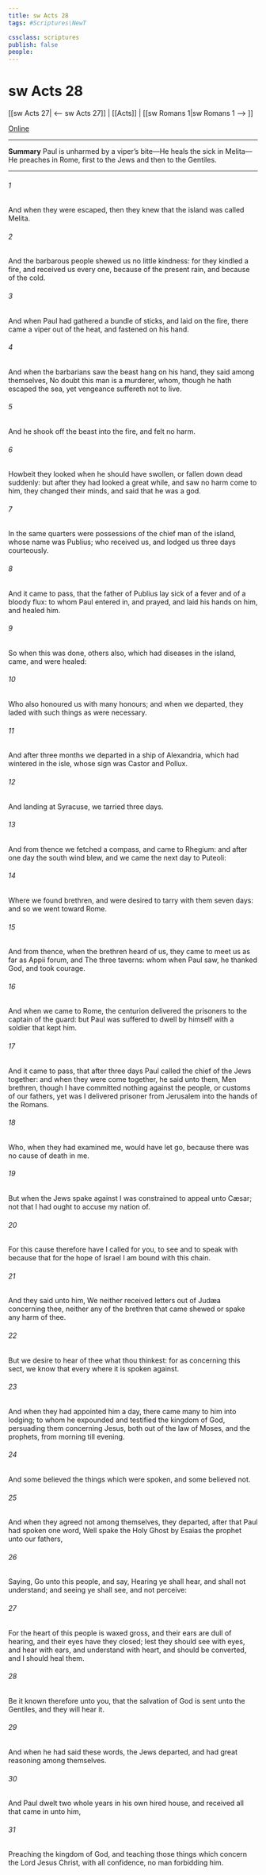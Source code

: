 ```yaml
---
title: sw Acts 28
tags: #Scriptures\NewT

cssclass: scriptures
publish: false
people:
---
```


# sw Acts 28
[[sw Acts 27| <-- sw Acts 27]] | [[Acts]] | [[sw Romans 1|sw Romans 1 --> ]]

[Online](https://churchofjesuschrist.org/study/scriptures/nt/acts/28?lang=eng)

---
__Summary__
Paul is unharmed by a viper’s bite—He heals the sick in Melita—He preaches in Rome, first to the Jews and then to the Gentiles.

---
###### 1 
And when they were escaped, then they knew that the island was called Melita.

###### 2 
And the barbarous people shewed us no little kindness: for they kindled a fire, and received us every one, because of the present rain, and because of the cold.

###### 3 
And when Paul had gathered a bundle of sticks, and laid  on the fire, there came a viper out of the heat, and fastened on his hand.

###### 4 
And when the barbarians saw the  beast hang on his hand, they said among themselves, No doubt this man is a murderer, whom, though he hath escaped the sea, yet vengeance suffereth not to live.

###### 5 
And he shook off the beast into the fire, and felt no harm.

###### 6 
Howbeit they looked when he should have swollen, or fallen down dead suddenly: but after they had looked a great while, and saw no harm come to him, they changed their minds, and said that he was a god.

###### 7 
In the same quarters were possessions of the chief man of the island, whose name was Publius; who received us, and lodged us three days courteously.

###### 8 
And it came to pass, that the father of Publius lay sick of a fever and of a bloody flux: to whom Paul entered in, and prayed, and laid his hands on him, and healed him.

###### 9 
So when this was done, others also, which had diseases in the island, came, and were healed:

###### 10 
Who also honoured us with many honours; and when we departed, they laded  with such things as were necessary.

###### 11 
And after three months we departed in a ship of Alexandria, which had wintered in the isle, whose sign was Castor and Pollux.

###### 12 
And landing at Syracuse, we tarried  three days.

###### 13 
And from thence we fetched a compass, and came to Rhegium: and after one day the south wind blew, and we came the next day to Puteoli:

###### 14 
Where we found brethren, and were desired to tarry with them seven days: and so we went toward Rome.

###### 15 
And from thence, when the brethren heard of us, they came to meet us as far as Appii forum, and The three taverns: whom when Paul saw, he thanked God, and took courage.

###### 16 
And when we came to Rome, the centurion delivered the prisoners to the captain of the guard: but Paul was suffered to dwell by himself with a soldier that kept him.

###### 17 
And it came to pass, that after three days Paul called the chief of the Jews together: and when they were come together, he said unto them, Men  brethren, though I have committed nothing against the people, or customs of our fathers, yet was I delivered prisoner from Jerusalem into the hands of the Romans.

###### 18 
Who, when they had examined me, would have let  go, because there was no cause of death in me.

###### 19 
But when the Jews spake against  I was constrained to appeal unto Cæsar; not that I had ought to accuse my nation of.

###### 20 
For this cause therefore have I called for you, to see  and to speak with  because that for the hope of Israel I am bound with this chain.

###### 21 
And they said unto him, We neither received letters out of Judæa concerning thee, neither any of the brethren that came shewed or spake any harm of thee.

###### 22 
But we desire to hear of thee what thou thinkest: for as concerning this sect, we know that every where it is spoken against.

###### 23 
And when they had appointed him a day, there came many to him into  lodging; to whom he expounded and testified the kingdom of God, persuading them concerning Jesus, both out of the law of Moses, and  the prophets, from morning till evening.

###### 24 
And some believed the things which were spoken, and some believed not.

###### 25 
And when they agreed not among themselves, they departed, after that Paul had spoken one word, Well spake the Holy Ghost by Esaias the prophet unto our fathers,

###### 26 
Saying, Go unto this people, and say, Hearing ye shall hear, and shall not understand; and seeing ye shall see, and not perceive:

###### 27 
For the heart of this people is waxed gross, and their ears are dull of hearing, and their eyes have they closed; lest they should see with  eyes, and hear with  ears, and understand with  heart, and should be converted, and I should heal them.

###### 28 
Be it known therefore unto you, that the salvation of God is sent unto the Gentiles, and  they will hear it.

###### 29 
And when he had said these words, the Jews departed, and had great reasoning among themselves.

###### 30 
And Paul dwelt two whole years in his own hired house, and received all that came in unto him,

###### 31 
Preaching the kingdom of God, and teaching those things which concern the Lord Jesus Christ, with all confidence, no man forbidding him.

